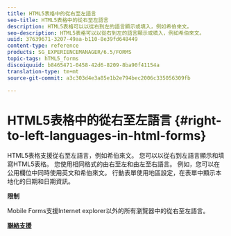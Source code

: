 ```yaml
---
title: HTML5表格中的從右至左語言
seo-title: HTML5表格中的從右至左語言
description: HTML5表格可以以從右到左的語言顯示或填入，例如希伯來文。
seo-description: HTML5表格可以以從右到左的語言顯示或填入，例如希伯來文。
uuid: 37639671-3207-49aa-b110-8e39fd648449
content-type: reference
products: SG_EXPERIENCEMANAGER/6.5/FORMS
topic-tags: hTML5_forms
discoiquuid: b8465471-0458-42d6-8209-8ba90f41154a
translation-type: tm+mt
source-git-commit: a3c303d4e3a85e1b2e794bec2006c335056309fb

---
```



# HTML5表格中的從右至左語言 {#right-to-left-languages-in-html-forms}

HTML5表格支援從右至左語言，例如希伯來文。 您可以以從右到左語言顯示和填寫HTML5表格。 您使用相同格式的由右至左和由左至右語言。 例如，您可以在公用欄位中同時使用英文和希伯來文。 行動表單使用地區設定，在表單中顯示本地化的日期和日期資訊。

**限制**

Mobile Forms支援Internet explorer以外的所有瀏覽器中的從右至左語言。

**[聯絡支援](https://www.adobe.com/account/sign-in.supportportal.html)**
